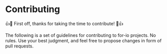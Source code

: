 # Contributing

:+1::tada: First off, thanks for taking the time to contribute! :tada::+1:

The following is a set of guidelines for contributing to for-io projects. No rules. Use your best judgment, and feel free to propose changes in form of pull requests.
